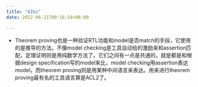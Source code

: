 ```yaml
---
title: "AIGs"
date: 2022-06-21T00:16:54+08:00

---
```


-   Theorem proving也是一种验证RTL功能和model是否match的手段，它使用的是推导的方法。不像model
    checking是工具自动给的激励来和assertion匹配，定理证明则是用纯数学方法了。它们之间有一点是共通的，就是都是和根据design
    specification写的model来比，model checking用assertion表达model，而theorem
    proving则是用某种中间语言来表达。用来进行theorem
    proving最有名的工具语言算是ACL2了。